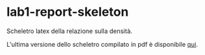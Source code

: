 # lab1-report-skeleton

Scheletro latex della relazione sulla densità.

L'ultima versione dello scheletro compilato in pdf è disponibile
[qui](https://github.com/unipi-physics-labs/lab1-report-skeleton/releases/tag/1.1.2 "Link alla release").